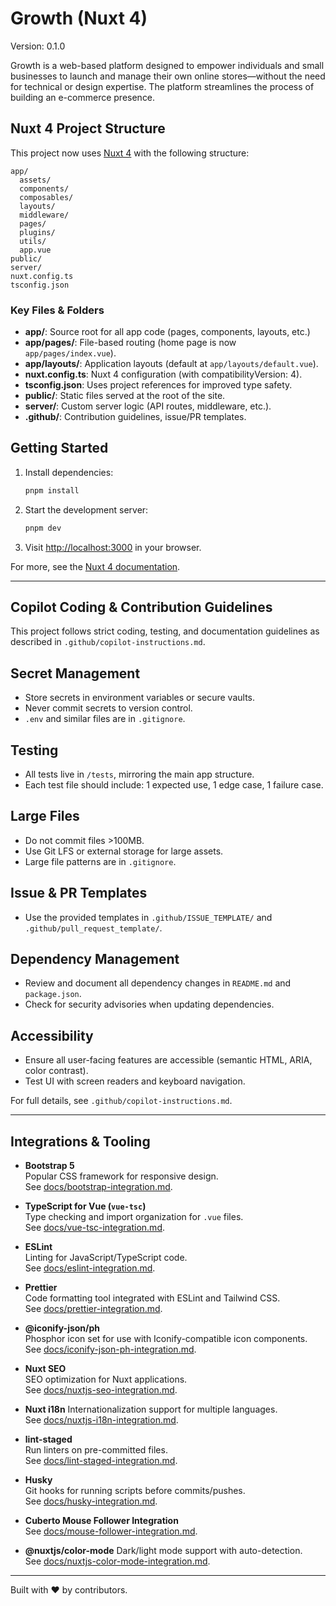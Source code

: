 # Growth (Nuxt 4)

Version: 0.1.0

Growth is a web-based platform designed to empower individuals and small businesses to launch and manage their own online stores—without the need for technical or design expertise. The platform streamlines the process of building an e-commerce presence.

## Nuxt 4 Project Structure

This project now uses [Nuxt 4](https://nuxt.com/) with the following structure:

```plaintext
app/
  assets/
  components/
  composables/
  layouts/
  middleware/
  pages/
  plugins/
  utils/
  app.vue
public/
server/
nuxt.config.ts
tsconfig.json
```

### Key Files & Folders

- **app/**: Source root for all app code (pages, components, layouts, etc.)
- **app/pages/**: File-based routing (home page is now `app/pages/index.vue`).
- **app/layouts/**: Application layouts (default at `app/layouts/default.vue`).
- **nuxt.config.ts**: Nuxt 4 configuration (with compatibilityVersion: 4).
- **tsconfig.json**: Uses project references for improved type safety.
- **public/**: Static files served at the root of the site.
- **server/**: Custom server logic (API routes, middleware, etc.).
- **.github/**: Contribution guidelines, issue/PR templates.

## Getting Started

1. Install dependencies:

   ```sh
   pnpm install
   ```

2. Start the development server:

   ```sh
   pnpm dev
   ```

3. Visit [http://localhost:3000](http://localhost:3000) in your browser.

For more, see the [Nuxt 4 documentation](https://nuxt.com/docs/getting-started/introduction).

---

## Copilot Coding & Contribution Guidelines

This project follows strict coding, testing, and documentation guidelines as described in `.github/copilot-instructions.md`.

## Secret Management

- Store secrets in environment variables or secure vaults.
- Never commit secrets to version control.
- `.env` and similar files are in `.gitignore`.

## Testing

- All tests live in `/tests`, mirroring the main app structure.
- Each test file should include: 1 expected use, 1 edge case, 1 failure case.

## Large Files

- Do not commit files >100MB.
- Use Git LFS or external storage for large assets.
- Large file patterns are in `.gitignore`.

## Issue & PR Templates

- Use the provided templates in `.github/ISSUE_TEMPLATE/` and `.github/pull_request_template/`.

## Dependency Management

- Review and document all dependency changes in `README.md` and `package.json`.
- Check for security advisories when updating dependencies.

## Accessibility

- Ensure all user-facing features are accessible (semantic HTML, ARIA, color contrast).
- Test UI with screen readers and keyboard navigation.

For full details, see `.github/copilot-instructions.md`.

---

## Integrations & Tooling

- **Bootstrap 5**  
  Popular CSS framework for responsive design.  
  See [docs/bootstrap-integration.md](docs/bootstrap-integration.md).

- **TypeScript for Vue (`vue-tsc`)**  
  Type checking and import organization for `.vue` files.  
  See [docs/vue-tsc-integration.md](docs/vue-tsc-integration.md).

- **ESLint**  
  Linting for JavaScript/TypeScript code.  
  See [docs/eslint-integration.md](docs/eslint-integration.md).

- **Prettier**  
  Code formatting tool integrated with ESLint and Tailwind CSS.  
  See [docs/prettier-integration.md](docs/prettier-integration.md).

- **@iconify-json/ph**  
  Phosphor icon set for use with Iconify-compatible icon components.  
  See [docs/iconify-json-ph-integration.md](docs/iconify-json-ph-integration.md).

- **Nuxt SEO**  
  SEO optimization for Nuxt applications.  
  See [docs/nuxtjs-seo-integration.md](docs/nuxtjs-seo-integration.md).

- **Nuxt i18n**
  Internationalization support for multiple languages.  
  See [docs/nuxtjs-i18n-integration.md](docs/nuxtjs-i18n-integration.md).

- **lint-staged**  
  Run linters on pre-committed files.  
  See [docs/lint-staged-integration.md](docs/lint-staged-integration.md).

- **Husky**  
  Git hooks for running scripts before commits/pushes.  
  See [docs/husky-integration.md](docs/husky-integration.md).

- **Cuberto Mouse Follower Integration**  
  See [docs/mouse-follower-integration.md](./docs/mouse-follower-integration.md).

- **@nuxtjs/color-mode**
  Dark/light mode support with auto-detection.  
  See [docs/nuxtjs-color-mode-integration.md](docs/nuxtjs-color-mode-integration.md).

---

Built with ❤️ by contributors.
